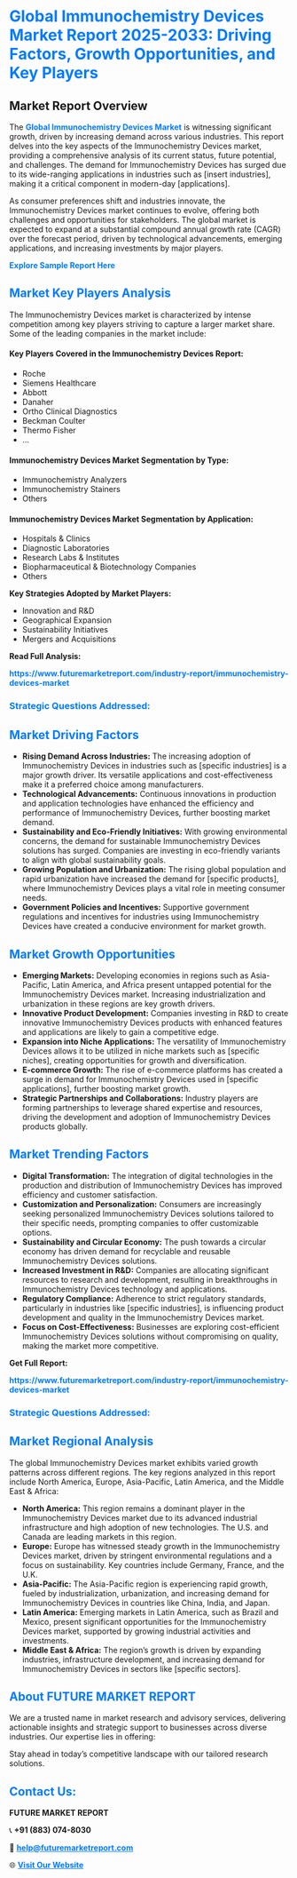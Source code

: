 <h1 style="color: #007BFF;">Global Immunochemistry Devices Market Report 2025-2033: Driving Factors, Growth Opportunities, and Key Players</h1>

<section id="overview">
<h2>Market Report Overview</h2>
<p>The <a href="https://www.futuremarketreport.com/industry-report/immunochemistry-devices-market" style="color: #007BFF; text-decoration: none;"><strong>Global Immunochemistry Devices Market</strong></a> is witnessing significant growth, driven by increasing demand across various industries. This report delves into the key aspects of the Immunochemistry Devices market, providing a comprehensive analysis of its current status, future potential, and challenges. The demand for Immunochemistry Devices has surged due to its wide-ranging applications in industries such as [insert industries], making it a critical component in modern-day [applications].</p>
<p>As consumer preferences shift and industries innovate, the Immunochemistry Devices market continues to evolve, offering both challenges and opportunities for stakeholders. The global market is expected to expand at a substantial compound annual growth rate (CAGR) over the forecast period, driven by technological advancements, emerging applications, and increasing investments by major players.</p>
</section>

<section id="overview">
<p><a href="https://www.futuremarketreport.com/request-sample/reportId=55843" style="color: #007BFF; text-decoration: none;"><strong>Explore Sample Report Here</strong></a></p>
</section>

<section id="key-players">
<h2 style="color: #007BFF;">Market Key Players Analysis</h2>
<p>The Immunochemistry Devices market is characterized by intense competition among key players striving to capture a larger market share. Some of the leading companies in the market include:</p>
<h4>Key Players Covered in the Immunochemistry Devices Report:</h4>
<ul><li>Roche</li><li>Siemens Healthcare</li><li>Abbott</li><li>Danaher</li><li>Ortho Clinical Diagnostics</li><li>Beckman Coulter</li><li>Thermo Fisher</li><li>...</li></ul>
<h4>Immunochemistry Devices Market Segmentation by Type:</h4>
<ul><li>Immunochemistry Analyzers</li><li>Immunochemistry Stainers</li><li>Others</li></ul>

<h4>Immunochemistry Devices Market Segmentation by Application:</h4>
<ul><li>Hospitals &amp; Clinics</li><li>Diagnostic Laboratories</li><li>Research Labs &amp; Institutes</li><li>Biopharmaceutical &amp; Biotechnology Companies</li><li>Others</li></ul>
<p><strong>Key Strategies Adopted by Market Players:</strong></p>
<ul>
<li>Innovation and R&D</li>
<li>Geographical Expansion</li>
<li>Sustainability Initiatives</li>
<li>Mergers and Acquisitions</li>
</ul>
</section>

<section>
<p><strong>Read Full Analysis: </strong></p><a href="https://www.futuremarketreport.com/industry-report/immunochemistry-devices-market" style="color: #007BFF; text-decoration: none;"><strong>https://www.futuremarketreport.com/industry-report/immunochemistry-devices-market</strong></a>
<h3 style="color: #007BFF;">Strategic Questions Addressed:</h3>
</section>

<section id="driving-factors">
<h2 style="color: #007BFF;">Market Driving Factors</h2>
<ul>
<li><strong>Rising Demand Across Industries:</strong> The increasing adoption of Immunochemistry Devices in industries such as [specific industries] is a major growth driver. Its versatile applications and cost-effectiveness make it a preferred choice among manufacturers.</li>
<li><strong>Technological Advancements:</strong> Continuous innovations in production and application technologies have enhanced the efficiency and performance of Immunochemistry Devices, further boosting market demand.</li>
<li><strong>Sustainability and Eco-Friendly Initiatives:</strong> With growing environmental concerns, the demand for sustainable Immunochemistry Devices solutions has surged. Companies are investing in eco-friendly variants to align with global sustainability goals.</li>
<li><strong>Growing Population and Urbanization:</strong> The rising global population and rapid urbanization have increased the demand for [specific products], where Immunochemistry Devices plays a vital role in meeting consumer needs.</li>
<li><strong>Government Policies and Incentives:</strong> Supportive government regulations and incentives for industries using Immunochemistry Devices have created a conducive environment for market growth.</li>
</ul>
</section>

<section id="growth-opportunities">
<h2 style="color: #007BFF;">Market Growth Opportunities</h2>
<ul>
<li><strong>Emerging Markets:</strong> Developing economies in regions such as Asia-Pacific, Latin America, and Africa present untapped potential for the Immunochemistry Devices market. Increasing industrialization and urbanization in these regions are key growth drivers.</li>
<li><strong>Innovative Product Development:</strong> Companies investing in R&D to create innovative Immunochemistry Devices products with enhanced features and applications are likely to gain a competitive edge.</li>
<li><strong>Expansion into Niche Applications:</strong> The versatility of Immunochemistry Devices allows it to be utilized in niche markets such as [specific niches], creating opportunities for growth and diversification.</li>
<li><strong>E-commerce Growth:</strong> The rise of e-commerce platforms has created a surge in demand for Immunochemistry Devices used in [specific applications], further boosting market growth.</li>
<li><strong>Strategic Partnerships and Collaborations:</strong> Industry players are forming partnerships to leverage shared expertise and resources, driving the development and adoption of Immunochemistry Devices products globally.</li>
</ul>
</section>

<section id="trending-factors">
<h2 style="color: #007BFF;">Market Trending Factors</h2>
<ul>
<li><strong>Digital Transformation:</strong> The integration of digital technologies in the production and distribution of Immunochemistry Devices has improved efficiency and customer satisfaction.</li>
<li><strong>Customization and Personalization:</strong> Consumers are increasingly seeking personalized Immunochemistry Devices solutions tailored to their specific needs, prompting companies to offer customizable options.</li>
<li><strong>Sustainability and Circular Economy:</strong> The push towards a circular economy has driven demand for recyclable and reusable Immunochemistry Devices solutions.</li>
<li><strong>Increased Investment in R&D:</strong> Companies are allocating significant resources to research and development, resulting in breakthroughs in Immunochemistry Devices technology and applications.</li>
<li><strong>Regulatory Compliance:</strong> Adherence to strict regulatory standards, particularly in industries like [specific industries], is influencing product development and quality in the Immunochemistry Devices market.</li>
<li><strong>Focus on Cost-Effectiveness:</strong> Businesses are exploring cost-efficient Immunochemistry Devices solutions without compromising on quality, making the market more competitive.</li>
</ul>
</section>

<section>
<p><strong>Get Full Report: </strong></p><a href="https://www.futuremarketreport.com/industry-report/immunochemistry-devices-market" style="color: #007BFF; text-decoration: none;"><strong>https://www.futuremarketreport.com/industry-report/immunochemistry-devices-market</strong></a>
<h3 style="color: #007BFF;">Strategic Questions Addressed:</h3>
</section>


<section id="regional-analysis">
<h2 style="color: #007BFF;">Market Regional Analysis</h2>
<p>The global Immunochemistry Devices market exhibits varied growth patterns across different regions. The key regions analyzed in this report include North America, Europe, Asia-Pacific, Latin America, and the Middle East & Africa:</p>
<ul>
<li><strong>North America:</strong> This region remains a dominant player in the Immunochemistry Devices market due to its advanced industrial infrastructure and high adoption of new technologies. The U.S. and Canada are leading markets in this region.</li>
<li><strong>Europe:</strong> Europe has witnessed steady growth in the Immunochemistry Devices market, driven by stringent environmental regulations and a focus on sustainability. Key countries include Germany, France, and the U.K.</li>
<li><strong>Asia-Pacific:</strong> The Asia-Pacific region is experiencing rapid growth, fueled by industrialization, urbanization, and increasing demand for Immunochemistry Devices in countries like China, India, and Japan.</li>
<li><strong>Latin America:</strong> Emerging markets in Latin America, such as Brazil and Mexico, present significant opportunities for the Immunochemistry Devices market, supported by growing industrial activities and investments.</li>
<li><strong>Middle East & Africa:</strong> The region’s growth is driven by expanding industries, infrastructure development, and increasing demand for Immunochemistry Devices in sectors like [specific sectors].</li>
</ul>
</section>

<footer>
<h2 style="color: #007BFF;">About FUTURE MARKET REPORT</h2>
<p>We are a trusted name in market research and advisory services, delivering actionable insights and strategic support to businesses across diverse industries. Our expertise lies in offering:</p>

<p>Stay ahead in today’s competitive landscape with our tailored research solutions.</p>

<h2 style="color: #007BFF;">Contact Us:</h2>
<p><strong>FUTURE MARKET REPORT</strong></p>
<p>📞 <strong>+91 (883) 074-8030</strong></p>
<p>📧 <strong><a href="mailto:help@futuremarketreport.com" style="color: #007BFF;">help@futuremarketreport.com</a></strong></p>
<p>🌐 <strong><a href="https://www.futuremarketreport.com/" style="color: #007BFF;">Visit Our Website</a></strong></p>
</footer>